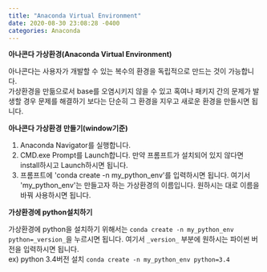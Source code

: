 ```yaml
---
title: "Anaconda Virtual Environment"
date: 2020-08-30 23:08:28 -0400
categories: Anaconda
---
```

**아나콘다 가상환경(Anaconda Virtual Environment)**

아나콘다는 사용자가 개발할 수 있는 복수의 환경을 독립적으로 만드는 것이 가능합니다.   
가상환경을 만듦으로서 base를 오염시키지 않을 수 있고 혹여나 패키지 간의 문제가 발생할 경우 문제를 해결하기 보다는 단순히 그 환경을 지우고 새로운 환경을 만들시면 됩니다.   

**아나콘다 가상환경 만들기(window기준)**

1. Anaconda Navigator를 실행합니다.   
2. CMD.exe Prompt를 Launch합니다. 만약 프롬프트가 설치되어 있지 않다면 install하시고 Launch하시면 됩니다.   
3. 프롬프트에 'conda create -n my_python_env'를 입력하시면 됩니다. 여기서 'my_python_env'는 만들고자 하는 가상환경의 이름입니다. 원하시는 대로 이름을 바꿔 사용하시면 됩니다.   

**가상환경에 python설치하기**

가상환경에 python을 설치하기 위해서는 `conda create -n my_python_env python=_version_`을 누르시면 됩니다. 여기서 `_version_` 부분에 원하시는 파이썬 버전을 입력하시면 됩니다.   
ex) python 3.4버전 설치 `conda create -n my_python_env python=3.4`

